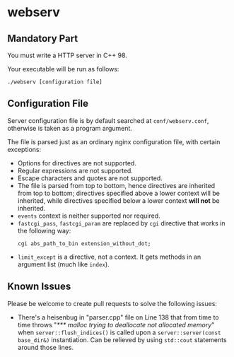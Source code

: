 # webserv
## Mandatory Part
You must write a HTTP server in C++ 98.

Your executable will be run as follows:
```
./webserv [configuration file]
```
## Configuration File
Server configuration file is by default searched at `conf/webserv.conf`, otherwise is taken as a program argument.

The file is parsed just as an ordinary nginx configuration file, with certain exceptions:
*	Options for directives are not supported.
*	Regular expressions are not supported.
*	Escape characters and quotes are not supported.
*	The file is parsed from top to bottom, hence directives are inherited from top to bottom; directives specified above a lower context will be inherited, while directives specified below a lower context **will not** be inherited.
*	`events` context is neither supported nor required.
*	`fastcgi_pass`, `fastcgi_param` are replaced by `cgi` directive that works in the following way:
	```
	cgi abs_path_to_bin extension_without_dot;
	```
*	`limit_except` is a directive, not a context. It gets methods in an argument list (much like `index`).
## Known Issues
Please be welcome to create pull requests to solve the following issues:
*	There's a heisenbug in "parser.cpp" file on Line 138 that from time to time throws "_*** malloc trying to deallocate not allocated memory_" when `server::flush_indices()` is called upon a `server::server(const base_dir&)` instantiation. Can be relieved by using `std::cout` statements around those lines.